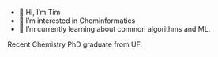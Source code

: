 - 👋 Hi, I’m Tim
- 👀 I’m interested in Cheminformatics
- 🌱 I’m currently learning about common algorithms and ML.

Recent Chemistry PhD graduate from UF.

<!---
tdunn1/tdunn1 is a ✨ special ✨ repository because its `README.md` (this file) appears on your GitHub profile.
You can click the Preview link to take a look at your changes.
--->
